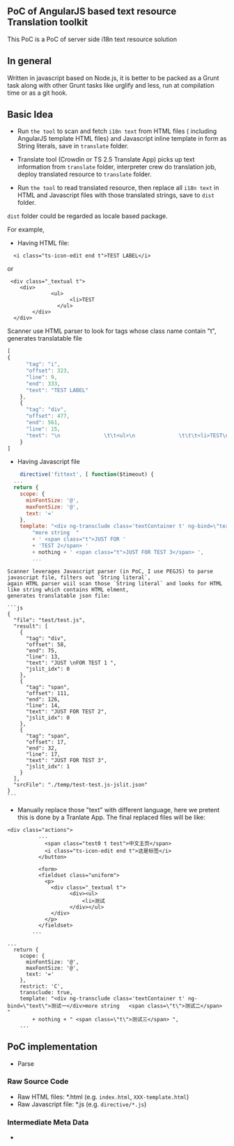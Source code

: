 PoC of AngularJS based text resource Translation toolkit
--------------

This PoC is a PoC of server side i18n text resource solution

## In general

Written in javascript based on Node.js, it is better to be packed as a Grunt task along with other Grunt tasks like
urglify and less, run at compilation time or as a git hook.

## Basic Idea

 * Run `the tool` to
 scan and fetch `i18n text` from HTML files ( including AngularJS template HTML files) and Javascript inline template in form as String literals, save in `translate` folder.

 * Translate tool (Crowdin or TS 2.5 Translate App) picks up text information from `translate` folder, interpreter crew do translation job, deploy translated resource to `translate` folder.

 * Run `the tool` to read translated resource, then replace all `i18n text` in HTML and Javascript files with those translated strings, save to `dist` folder.

 `dist` folder could be regarded as locale based package.
	

For example,
 - Having HTML file:
```
  <i class="ts-icon-edit end t">TEST LABEL</i>
```
or 
```
 <div class="_textual t">
 	<div>
              <ul>
              		<li>TEST
              	</ul>
        </div>
  </div>
```
Scanner use HTML parser to look for tags whose class name contain "t", generates translatable file
```js
[
{
      "tag": "i",
      "offset": 323,
      "line": 9,
      "end": 333,
      "text": "TEST LABEL"
    },
    {
      "tag": "div",
      "offset": 477,
      "end": 561,
      "line": 15,
      "text": "\n              \t\t<ul>\n              \t\t\t<li>TEST\n              \t\t</ul>\n              "
    }
]
```

- Having Javascript file 
```js
	directive('fittext', [ function($timeout) {
  ...
  return {
    scope: {
      minFontSize: '@',
      maxFontSize: '@',
      text: '='
    },
    template: "<div ng-transclude class='textContainer t' ng-bind=\"text\">JUST \nFOR TEST 1 </div>" +
    	"more string  "
    	+ ' <span class="t">JUST FOR ' 
    	+ 'TEST 2</span> '
    	+ nothing + ' <span class="t">JUST FOR TEST 3</span> ',
    	...
```
	Scanner leverages Javascript parser (in PoC, I use PEGJS) to parse javascript file, filters out `String literal`,
	again HTML parser wiil scan those `String literal` and looks for HTML like string which contains HTML elment,
	generates translatable json file:
	
	```js
	{
	  "file": "test/test.js",
	  "result": [
		{
		  "tag": "div",
		  "offset": 58,
		  "end": 75,
		  "line": 13,
		  "text": "JUST \nFOR TEST 1 ",
		  "jslit_idx": 0
		},
		{
		  "tag": "span",
		  "offset": 111,
		  "end": 126,
		  "line": 14,
		  "text": "JUST FOR TEST 2",
		  "jslit_idx": 0
		},
		{
		  "tag": "span",
		  "offset": 17,
		  "end": 32,
		  "line": 17,
		  "text": "JUST FOR TEST 3",
		  "jslit_idx": 1
		}
	  ],
	  "srcFile": "./temp/test-test.js-jslit.json"
	}
	```
	
 - Manually replace those "text" with different language, here we pretent this is done by a Tranlate App.
  The final replaced files will be like:
```
<div class="actions">
          ...
            <span class="test0 t test">中文主页</span>
            <i class="ts-icon-edit end t">这是标签</i>
          </button>
          
          <form>
          <fieldset class="uniform">
            <p>
              <div class="_textual t">
              		<div><ul>
              			<li>测试
              		</div></ul>
              </div>
            </p>
          </fieldset>
        ...
```

```
...
  return {
    scope: {
      minFontSize: '@',
      maxFontSize: '@',
      text: '='
    },
    restrict: 'C',
    transclude: true,
    template: "<div ng-transclude class='textContainer t' ng-bind=\"text\">测试一</div>more string   <span class=\"t\">测试二</span> "
    	+ nothing + " <span class=\"t\">测试三</span> ",
    ...
```


## PoC implementation
 * Parse

### Raw Source Code

* Raw HTML files: *.html (e.g. `index.html`, `XXX-template.html`)
* Raw Javascript file: *.js (e.g. `directive/*.js`)

### Intermediate Meta Data

* 
